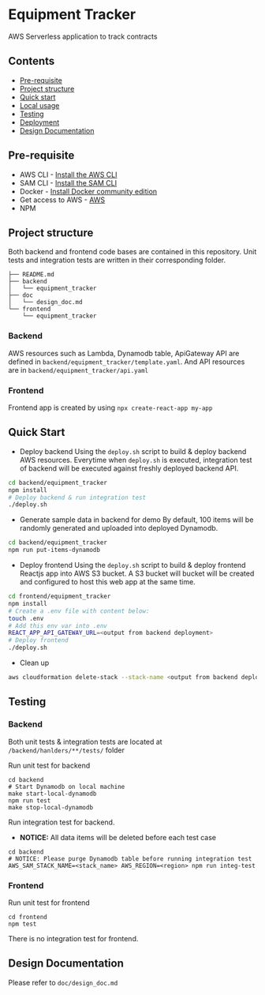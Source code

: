 # Equipment Tracker

AWS Serverless application to track contracts

## Contents

* [Pre-requisite](#pre-requisite)
* [Project structure](#project-structure)
* [Quick start](#quick-start)
* [Local usage](#local-usage)
* [Testing](#testing)
* [Deployment](#deployment)
* [Design Documentation](#design-doc)

## Pre-requisite
* AWS CLI - [Install the AWS CLI](https://aws.amazon.com/cli/)
* SAM CLI - [Install the SAM CLI](https://docs.aws.amazon.com/serverless-application-model/latest/developerguide/serverless-sam-cli-install.html)
* Docker - [Install Docker community edition](https://hub.docker.com/search/?type=edition&offering=community)
* Get access to AWS - [AWS](https://signanthealth.atlassian.net/wiki/spaces/eCOAX/pages/1122961833/AWS+Accounts+Roles+eCOA+X+Environments#How-to-request-access)
* NPM
## Project structure
Both backend and frontend code bases are contained in this repository. 
Unit tests and integration tests are written in their corresponding folder.
```
├── README.md
├── backend
│   └── equipment_tracker
├── doc
│   └── design_doc.md
└── frontend
    └── equipment_tracker

```

### Backend
AWS resources such as Lambda, Dynamodb table, ApiGateway API are defined in `backend/equipment_tracker/template.yaml`.
And API resources are in `backend/equipment_tracker/api.yaml`

### Frontend
Frontend app is created by using `npx create-react-app my-app`

## Quick Start
- Deploy backend
Using the `deploy.sh` script to build & deploy backend AWS resources. 
Everytime when `deploy.sh` is executed, integration test of backend will be executed against freshly deployed backend API.
```sh
cd backend/equipment_tracker
npm install
# Deploy backend & run integration test
./deploy.sh
```
- Generate sample data in backend for demo
By default, 100 items will be randomly generated and uploaded into deployed Dynamodb.
```sh
cd backend/equipment_tracker
npm run put-items-dynamodb
```

- Deploy frontend
Using the `deploy.sh` script to build & deploy frontend Reactjs app into AWS S3 bucket. 
A S3 bucket will bucket will be created and configured to host this web app at the same time.

```sh
cd frontend/equipment_tracker
npm install
# Create a .env file with content below:
touch .env
# Add this env var into .env
REACT_APP_API_GATEWAY_URL=<output from backend deployment>
# Deploy frontend
./deploy.sh
```
- Clean up
```sh
aws cloudformation delete-stack --stack-name <output from backend deployment>
```

## Testing
### Backend
Both unit tests & integration tests are located at `/backend/hanlders/**/tests/` folder

Run unit test for backend

```shell
cd backend
# Start Dynamodb on local machine
make start-local-dynamodb
npm run test 
make stop-local-dynamodb
```
Run integration test for backend. 
- **NOTICE:** All data items will be deleted before each test case
```shell
cd backend
# NOTICE: Please purge Dynamodb table before running integration test
AWS_SAM_STACK_NAME=<stack_name> AWS_REGION=<region> npm run integ-test
```
### Frontend
Run unit test for frontend
```shell
cd frontend
npm test
```
There is no integration test for frontend.

## Design Documentation
Please refer to `doc/design_doc.md`
